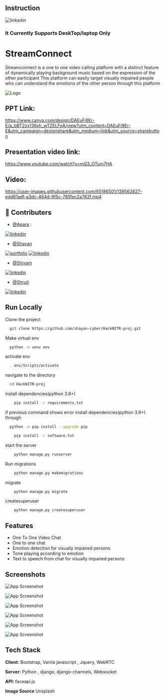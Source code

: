 
## Instruction



![linkedin](https://img.icons8.com/office/46/000000/high-priority.png)
### **It Currently Supports DeskTop/laptop Only**
# StreamConnect

Streamconnect is a one to one video calling platform with a distinct feature of dynamically playing background music based on the expression of the other participant
This platform can easily target visually impaired people who can understand the emotions of the other person through this platform


![Logo](https://i.imgur.com/7JyHw1F.png)


## PPT Link:

https://www.canva.com/design/DAEuFi9Er-E/a_bBT2zx136xh_wTZELFoA/view?utm_content=DAEuFi9Er-E&utm_campaign=designshare&utm_medium=link&utm_source=sharebutton


## Presentation video link:



https://www.youtube.com/watch?v=mQ3_OTum7HA



## Video:


https://user-images.githubusercontent.com/65186501/139562827-edd81adf-a3dc-464d-9f5c-785fec2a762f.mp4



## 🔗 Contributers
- [@Apara](https://github.com/algo-geek) :

[![linkedin](https://img.shields.io/badge/linkedin-0A66C2?style=for-the-badge&logo=linkedin&logoColor=white)](https://www.linkedin.com/in/apara-biswas/)



- [@Shayan](https://github.com/shayan-cyber)

[![portfolio](https://img.shields.io/badge/my_portfolio-000?style=for-the-badge&logo=ko-fi&logoColor=white)](https://shayandebroy.pythonanywhere.com/)
[![linkedin](https://img.shields.io/badge/linkedin-0A66C2?style=for-the-badge&logo=linkedin&logoColor=white)](https://www.linkedin.com/in/shayan-debroy/)




- [@Shivam](https://github.com/ShivamSingh-stack)


[![linkedin](https://img.shields.io/badge/linkedin-0A66C2?style=for-the-badge&logo=linkedin&logoColor=white)](https://www.linkedin.com/in/shivam-singhitachi/)



- [@Shruti](https://github.com/ShrutiUz)


[![linkedin](https://img.shields.io/badge/linkedin-0A66C2?style=for-the-badge&logo=linkedin&logoColor=white)](https://www.linkedin.com/in/saxena-shruti/)


## Run Locally

Clone the project

```bash
  git clone https://github.com/shayan-cyber/HackNITR-proj.git
```

Make virtual env

```bash
  python -m venv env
```

activate env

```bash
  . env/Scripts/activate
```


navigate to the directory

```bash
  cd HackNITR-proj
```


install dependencies(python 3.8+)

```bash
    pip install -r requirements.txt
```



if previous command shows error install dependencies(python 3.6+) through

```bash
  python -m pip install --upgrade pip
```


```bash
    pip install -r software.txt
```


start the server

```bash
    python manage.py runserver
```

Run migrations

```bash
    python manage.py makemigrations
```

migrate

```bash
    python manage.py migrate
```

createsuperuser

```bash
    python manage.py createsuperuser
```

## Features

- One To One Video Chat
- One to one chat
- Emotion detection for visually impaired persons
- Tone playing according to emotion
- Text to speech from chat for visually impaired persons




## Screenshots

![App Screenshot](https://i.imgur.com/STz5EcD.png)



![App Screenshot](https://i.imgur.com/05KXhBt.png)



![App Screenshot](https://i.imgur.com/moxgN67.png)



![App Screenshot](https://i.imgur.com/WycWkFM.png)



![App Screenshot](https://i.imgur.com/0woYfPz.png)



![App Screenshot](https://i.imgur.com/bGvdEju.png)





## Tech Stack

**Client:** Bootstrap, Vanila javascript , Jquery, WebRTC

**Server:** Python , django, django-channels, Websocket 


**API:** faceapi.js

**Image Source** Unsplash


